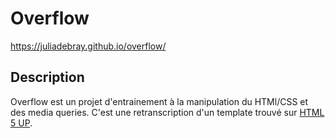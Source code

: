# Overflow

https://juliadebray.github.io/overflow/


## Description

Overflow est un projet d'entrainement à la manipulation du HTMl/CSS et des media queries.
C'est une retranscription d'un template trouvé sur [HTML 5 UP](https://html5up.net/).
